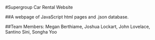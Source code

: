 #Supergroup Car Rental Website

##A webpage of JavaScript html pages and .json database.  

##Team Members: Megan Berthiame, Joshua Lockart, John Lovelace, Santino Sini, Songha Yoo
